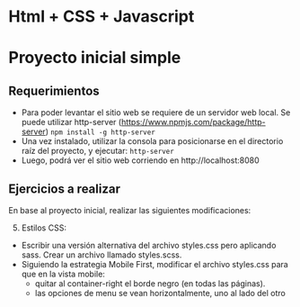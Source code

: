 # Html + CSS + Javascript
# Proyecto inicial simple

## Requerimientos
- Para poder levantar el sitio web se requiere de un servidor web local. Se puede utilizar http-server (https://www.npmjs.com/package/http-server)
`npm install -g http-server`
- Una vez instalado, utilizar la consola para posicionarse en el directorio raíz del proyecto, y ejecutar: `http-server`
- Luego, podrá ver el sitio web corriendo en http://localhost:8080

## Ejercicios a realizar
En base al proyecto inicial, realizar las siguientes modificaciones:





5. Estilos CSS:
 - Escribir una versión alternativa del archivo styles.css pero aplicando sass. Crear un archivo llamado styles.scss.
  - Siguiendo la estrategia Mobile First, modificar el archivo styles.css para que en la vista mobile:
  	-  quitar al container-right el borde negro (en todas las páginas).
  	-  las opciones de menu se vean horizontalmente, uno al lado del otro
